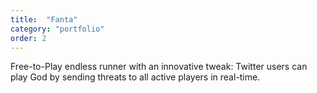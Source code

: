 ```yaml
---
title:  "Fanta"
category: "portfolio"
order: 2
---
```

<p>Free-to-Play endless runner with an innovative tweak: Twitter users can play God by sending threats to all active players in real-time.</p>
